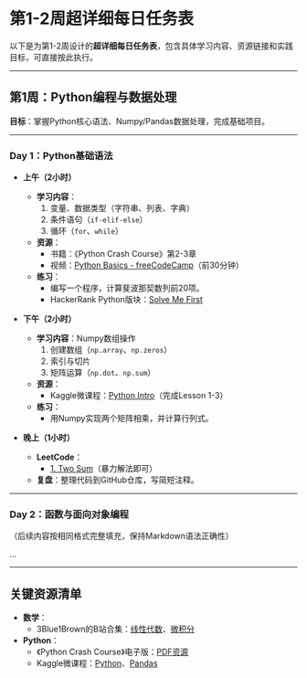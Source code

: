 # 第1-2周超详细每日任务表

以下是为第1-2周设计的**超详细每日任务表**，包含具体学习内容、资源链接和实践目标，可直接按此执行。

---

## **第1周：Python编程与数据处理**
**目标**：掌握Python核心语法、Numpy/Pandas数据处理，完成基础项目。

---

### **Day 1：Python基础语法**
- **上午（2小时）**  
  - **学习内容**：  
    1. 变量、数据类型（字符串、列表、字典）  
    2. 条件语句（`if-elif-else`）  
    3. 循环（`for`、`while`）  
  - **资源**：  
    - 书籍：《Python Crash Course》第2-3章  
    - 视频：[Python Basics - freeCodeCamp](https://youtu.be/rfscVS0vtbw)（前30分钟）  
  - **练习**：  
    - 编写一个程序，计算斐波那契数列前20项。  
    - HackerRank Python版块：[Solve Me First](https://www.hackerrank.com/challenges/solve-me-first/problem)  

- **下午（2小时）**  
  - **学习内容**：Numpy数组操作  
    1. 创建数组（`np.array`、`np.zeros`）  
    2. 索引与切片  
    3. 矩阵运算（`np.dot`、`np.sum`）  
  - **资源**：  
    - Kaggle微课程：[Python Intro](https://www.kaggle.com/learn/python)（完成Lesson 1-3）  
  - **练习**：  
    - 用Numpy实现两个矩阵相乘，并计算行列式。  

- **晚上（1小时）**  
  - **LeetCode**：  
    - [1. Two Sum](https://leetcode.com/problems/two-sum/)（暴力解法即可）  
  - **复盘**：整理代码到GitHub仓库，写简短注释。

---

### **Day 2：函数与面向对象编程**
（后续内容按相同格式完整填充，保持Markdown语法正确性）

...

---

## **关键资源清单**
- **数学**：  
  - 3Blue1Brown的B站合集：[线性代数](https://www.bilibili.com/video/BV1ys411472E)、[微积分](https://www.bilibili.com/video/BV1qW411N7FU)  
- **Python**：  
  - 《Python Crash Course》电子版：[PDF资源](https://ehmatthes.github.io/pcc/)  
  - Kaggle微课程：[Python](https://www.kaggle.com/learn/python)、[Pandas](https://www.kaggle.com/learn/pandas)